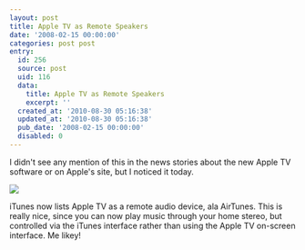 ```yaml
---
layout: post
title: Apple TV as Remote Speakers
date: '2008-02-15 00:00:00'
categories: post post
entry:
  id: 256
  source: post
  uid: 116
  data:
    title: Apple TV as Remote Speakers
    excerpt: ''
  created_at: '2010-08-30 05:16:38'
  updated_at: '2010-08-30 05:16:38'
  pub_date: '2008-02-15 00:00:00'
  disabled: 0
---
```

I didn't see any mention of this in the news stories about the new Apple TV software or on Apple's site, but I noticed it today.

<img src="/blog_images/appletvaudio.png">

iTunes now lists Apple TV as a remote audio device, ala AirTunes.  This is really nice, since you can now play music through your home stereo, but controlled via the iTunes interface rather than using the Apple TV on-screen interface.  Me likey!
